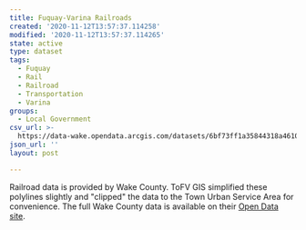 ```yaml
---
title: Fuquay-Varina Railroads
created: '2020-11-12T13:57:37.114258'
modified: '2020-11-12T13:57:37.114265'
state: active
type: dataset
tags:
  - Fuquay
  - Rail
  - Railroad
  - Transportation
  - Varina
groups:
  - Local Government
csv_url: >-
  https://data-wake.opendata.arcgis.com/datasets/6bf73ff1a35844318a46104004836ce0_0.csv?outSR=%7B%22latestWkid%22%3A2264%2C%22wkid%22%3A102719%7D
json_url: ''
layout: post

---
```

Railroad data is provided by Wake County. ToFV GIS simplified these polylines slightly and &quot;clipped&quot; the data to the Town Urban Service Area for convenience. The full Wake County data is available on their <a href='http://data-wake.opendata.arcgis.com/datasets?q=railroad' target='_blank'>Open Data site</a>. 
